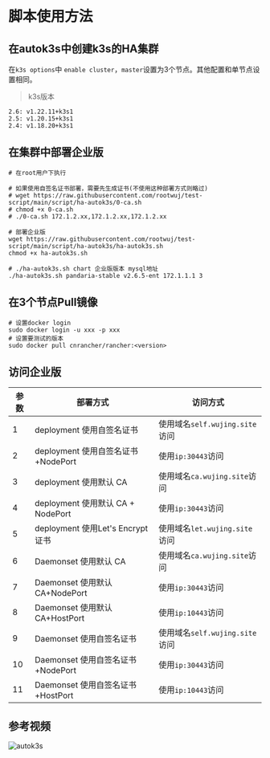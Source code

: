 # 脚本使用方法

## 在autok3s中创建k3s的HA集群

在`k3s options`中 `enable cluster`，`master`设置为3个节点。其他配置和单节点设置相同。

> k3s版本
```
2.6: v1.22.11+k3s1 
2.5: v1.20.15+k3s1
2.4: v1.18.20+k3s1 
```

## 在集群中部署企业版
```
# 在root用户下执行

# 如果使用自签名证书部署，需要先生成证书(不使用这种部署方式则略过)
# wget https://raw.githubusercontent.com/rootwuj/test-script/main/script/ha-autok3s/0-ca.sh
# chmod +x 0-ca.sh
# ./0-ca.sh 172.1.2.xx,172.1.2.xx,172.1.2.xx

# 部署企业版
wget https://raw.githubusercontent.com/rootwuj/test-script/main/script/ha-autok3s/ha-autok3s.sh
chmod +x ha-autok3s.sh

# ./ha-autok3s.sh chart 企业版版本 mysql地址
./ha-autok3s.sh pandaria-stable v2.6.5-ent 172.1.1.1 3

```

## 在3个节点Pull镜像
```
# 设置docker login
sudo docker login -u xxx -p xxx
# 设置要测试的版本
sudo docker pull cnrancher/rancher:<version>

```

## 访问企业版

参数 | 部署方式 | 访问方式
---|---|---
1 | deployment 使用自签名证书 | 使用域名`self.wujing.site`访问
2 | deployment 使用自签名证书+NodePort | 使用`ip:30443`访问
3 | deployment 使用默认 CA | 使用域名`ca.wujing.site`访问
4 | deployment 使用默认 CA + NodePort | 使用`ip:30443`访问
5 | deployment 使用Let's Encrypt证书| 使用域名`let.wujing.site`访问
6 | Daemonset 使用默认 CA | 使用域名`ca.wujing.site`访问
7 | Daemonset 使用默认 CA+NodePort |  使用`ip:30443`访问
8 | Daemonset 使用默认 CA+HostPort |  使用`ip:10443`访问
9 | Daemonset 使用自签名证书 | 使用域名`self.wujing.site`访问
10 | Daemonset 使用自签名证书+NodePort |  使用`ip:30443`访问
11 | Daemonset 使用自签名证书+HostPort |  使用`ip:10443`访问


## 参考视频
![autok3s](https://user-images.githubusercontent.com/42061003/176578681-9f55d9a5-2dcd-41f1-8d0c-231a27d69be3.gif)
